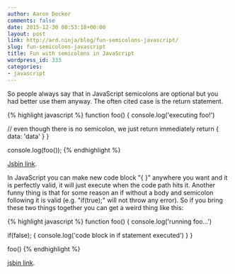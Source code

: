 ```yaml
---
author: Aaron Decker
comments: false
date: 2015-12-30 00:53:18+00:00
layout: post
link: http://ard.ninja/blog/fun-semicolons-javascript/
slug: fun-semicolons-javascript
title: Fun with semicolons in JavaScript
wordpress_id: 333
categories:
- javascript
---
```


So people always say that in JavaScript semicolons are optional but you had better use them anyway. The often cited case is the return statement.

{% highlight javascript %}
function foo() {
  console.log('executing foo!')

  // even though there is no semicolon, we just return immediately
  return
  {
    data: 'data'
  }
}

console.log(foo());
{% endhighlight %}

[Jsbin link](https://jsbin.com/qitewovuho/edit?js,console).

In JavaScript you can make new code block "{ }" anywhere you want and it is perfectly valid, it will just execute when the code path hits it. Another funny thing is that for some reason an if without a body and semicolon following it is valid (e.g. "if(true);" will not throw any error). So if you bring these two things together you can get a weird thing like this:

{% highlight javascript %}
function foo() {
  console.log('running foo...')

  if(false);
  {
    console.log('code block in if statement executed')
  }
}

foo()
{% endhighlight %}

[jsbin link](https://jsbin.com/kodejibowe/edit?js,console).
